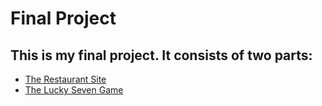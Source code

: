 # Final Project 

## This is my final project. It consists of two parts: 
* [The Restaurant Site](https://github.com/jkrovitz/KrovitzWebDev/tree/master/restaurantSite)  
* [The Lucky Seven Game](https://github.com/jkrovitz/KrovitzWebDev/tree/master/LuckySevens)
